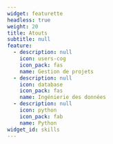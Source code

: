 ```yaml
---
widget: featurette
headless: true
weight: 20
title: Atouts
subtitle: null
feature:
  - description: null
    icon: users-cog
    icon_pack: fas
    name: Gestion de projets
  - description: null
    icon: database
    icon_pack: fas
    name: Ingénierie des données
  - description: null
    icon: python
    icon_pack: fab
    name: Python
widget_id: skills
---
```


